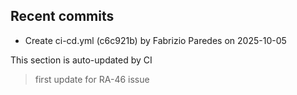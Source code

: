 <!--ACTIVITY:START-->
## Recent commits
- Create ci-cd.yml (c6c921b) by Fabrizio Paredes on 2025-10-05
<!--ACTIVITY:END-->
This section is auto-updated by CI
>first update for RA-46 issue
